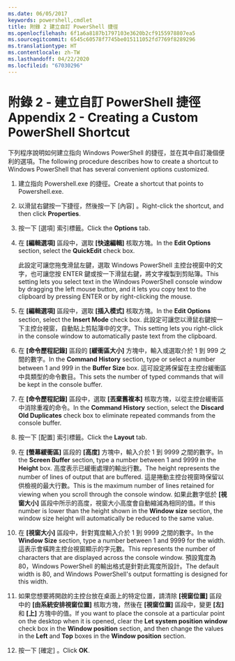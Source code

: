 ```yaml
---
ms.date: 06/05/2017
keywords: powershell,cmdlet
title: 附錄 2 建立自訂 PowerShell 捷徑
ms.openlocfilehash: 6f1a6a8187b1797103e3620b2cf9155978807ea5
ms.sourcegitcommit: 6545c60578f7745be015111052fd7769f8289296
ms.translationtype: HT
ms.contentlocale: zh-TW
ms.lasthandoff: 04/22/2020
ms.locfileid: "67030296"
---
```

# <a name="appendix-2---creating-a-custom-powershell-shortcut"></a><span data-ttu-id="cda0f-103">附錄 2 - 建立自訂 PowerShell 捷徑</span><span class="sxs-lookup"><span data-stu-id="cda0f-103">Appendix 2 - Creating a Custom PowerShell Shortcut</span></span>

<span data-ttu-id="cda0f-104">下列程序說明如何建立指向 Windows PowerShell 的捷徑，並在其中自訂幾個便利的選項。</span><span class="sxs-lookup"><span data-stu-id="cda0f-104">The following procedure describes how to create a shortcut to Windows PowerShell that has several convenient options customized.</span></span>

1. <span data-ttu-id="cda0f-105">建立指向 Powershell.exe 的捷徑。</span><span class="sxs-lookup"><span data-stu-id="cda0f-105">Create a shortcut that points to Powershell.exe.</span></span>

2. <span data-ttu-id="cda0f-106">以滑鼠右鍵按一下捷徑，然後按一下 [內容]  。</span><span class="sxs-lookup"><span data-stu-id="cda0f-106">Right-click the shortcut, and then click **Properties**.</span></span>

3. <span data-ttu-id="cda0f-107">按一下 [選項]  索引標籤。</span><span class="sxs-lookup"><span data-stu-id="cda0f-107">Click the **Options** tab.</span></span>

4. <span data-ttu-id="cda0f-108">在 **[編輯選項]** 區段中，選取 **[快速編輯]** 核取方塊。</span><span class="sxs-lookup"><span data-stu-id="cda0f-108">In the **Edit Options** section, select the **QuickEdit** check box.</span></span>

    <span data-ttu-id="cda0f-109">此設定可讓您拖曳滑鼠左鍵，選取 Windows PowerShell 主控台視窗中的文字，也可讓您按 ENTER 鍵或按一下滑鼠右鍵，將文字複製到剪貼簿。</span><span class="sxs-lookup"><span data-stu-id="cda0f-109">This setting lets you select text in the Windows PowerShell console window by dragging the left mouse button, and it lets you copy text to the clipboard by pressing ENTER or by right-clicking the mouse.</span></span>

5. <span data-ttu-id="cda0f-110">在 **[編輯選項]** 區段中，選取 **[插入模式]** 核取方塊。</span><span class="sxs-lookup"><span data-stu-id="cda0f-110">In the **Edit Options** section, select the **Insert Mode** check box.</span></span> <span data-ttu-id="cda0f-111">此設定可讓您以滑鼠右鍵按一下主控台視窗，自動貼上剪貼簿中的文字。</span><span class="sxs-lookup"><span data-stu-id="cda0f-111">This setting lets you right-click in the console window to automatically paste text from the clipboard.</span></span>

6. <span data-ttu-id="cda0f-112">在 **[命令歷程記錄]** 區段的 **[緩衝區大小]** 方塊中，輸入或選取介於 1 到 999 之間的數字。</span><span class="sxs-lookup"><span data-stu-id="cda0f-112">In the **Command History** section, type or select a number between 1 and 999 in the **Buffer Size** box.</span></span> <span data-ttu-id="cda0f-113">這可設定將保留在主控台緩衝區中具類型的命令數目。</span><span class="sxs-lookup"><span data-stu-id="cda0f-113">This sets the number of typed commands that will be kept in the console buffer.</span></span>

7. <span data-ttu-id="cda0f-114">在 **[命令歷程記錄]** 區段中，選取 **[丟棄舊複本]** 核取方塊，以從主控台緩衝區中消除重複的命令。</span><span class="sxs-lookup"><span data-stu-id="cda0f-114">In the **Command History** section, select the **Discard Old Duplicates** check box to eliminate repeated commands from the console buffer.</span></span>

8. <span data-ttu-id="cda0f-115">按一下 [配置]  索引標籤。</span><span class="sxs-lookup"><span data-stu-id="cda0f-115">Click the **Layout** tab.</span></span>

9. <span data-ttu-id="cda0f-116">在 **[螢幕緩衝區]** 區段的 **[高度]** 方塊中，輸入介於 1 到 9999 之間的數字。</span><span class="sxs-lookup"><span data-stu-id="cda0f-116">In the **Screen Buffer** section, type a number between 1 and 9999 in the **Height** box.</span></span> <span data-ttu-id="cda0f-117">高度表示已緩衝處理的輸出行數。</span><span class="sxs-lookup"><span data-stu-id="cda0f-117">The height represents the number of lines of output that are buffered.</span></span> <span data-ttu-id="cda0f-118">這是捲動主控台視窗時保留以供檢視的最大行數。</span><span class="sxs-lookup"><span data-stu-id="cda0f-118">This is the maximum number of lines retained for viewing when you scroll through the console window.</span></span> <span data-ttu-id="cda0f-119">如果此數字低於 **[視窗大小]** 區段中所示的高度，視窗大小高度會自動縮減為相同的值。</span><span class="sxs-lookup"><span data-stu-id="cda0f-119">If this number is lower than the height shown in the **Window size** section, the window size height will automatically be reduced to the same value.</span></span>

10. <span data-ttu-id="cda0f-120">在 **[視窗大小]** 區段中，針對寬度輸入介於 1 到 9999 之間的數字。</span><span class="sxs-lookup"><span data-stu-id="cda0f-120">In the **Window Size** section, type a number between 1 and 9999 for the width.</span></span> <span data-ttu-id="cda0f-121">這表示會橫跨主控台視窗顯示的字元數。</span><span class="sxs-lookup"><span data-stu-id="cda0f-121">This represents the number of characters that are displayed across the console window.</span></span> <span data-ttu-id="cda0f-122">預設寬度為 80，Windows PowerShell 的輸出格式是針對此寬度所設計。</span><span class="sxs-lookup"><span data-stu-id="cda0f-122">The default width is 80, and Windows PowerShell's output formatting is designed for this width.</span></span>

11. <span data-ttu-id="cda0f-123">如果您想要將開啟的主控台放在桌面上的特定位置，請清除 **[視窗位置]** 區段中的 **[由系統安排視窗位置]** 核取方塊，然後在 **[視窗位置]** 區段中，變更 **[左]** 和 **[上]** 方塊中的值。</span><span class="sxs-lookup"><span data-stu-id="cda0f-123">If you want to place the console at a particular point on the desktop when it is opened, clear the **Let system position window** check box in the **Window position** section, and then change the values in the **Left** and **Top** boxes in the **Window position** section.</span></span>

12. <span data-ttu-id="cda0f-124">按一下 [確定]  。</span><span class="sxs-lookup"><span data-stu-id="cda0f-124">Click **OK**.</span></span>
